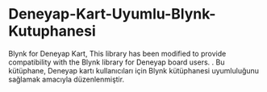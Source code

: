 # Deneyap-Kart-Uyumlu-Blynk-Kutuphanesi
Blynk for Deneyap Kart, This library has been modified to provide compatibility with the Blynk library for Deneyap board users. . Bu kütüphane, Deneyap kartı kullanıcıları için Blynk kütüphanesi uyumluluğunu sağlamak amacıyla düzenlenmiştir. 
